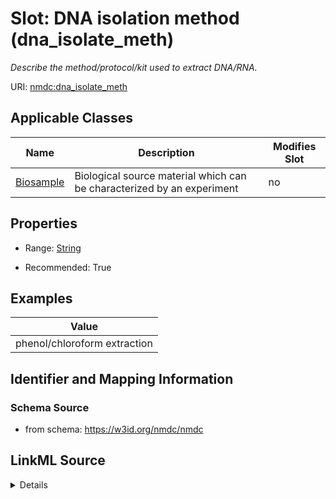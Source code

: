 # Slot: DNA isolation method (dna_isolate_meth)


_Describe the method/protocol/kit used to extract DNA/RNA._



URI: [nmdc:dna_isolate_meth](https://w3id.org/nmdc/dna_isolate_meth)



<!-- no inheritance hierarchy -->




## Applicable Classes

| Name | Description | Modifies Slot |
| --- | --- | --- |
[Biosample](Biosample.md) | Biological source material which can be characterized by an experiment |  no  |







## Properties

* Range: [String](String.md)

* Recommended: True






## Examples

| Value |
| --- |
| phenol/chloroform extraction |

## Identifier and Mapping Information







### Schema Source


* from schema: https://w3id.org/nmdc/nmdc




## LinkML Source

<details>
```yaml
name: dna_isolate_meth
description: Describe the method/protocol/kit used to extract DNA/RNA.
title: DNA isolation method
examples:
- value: phenol/chloroform extraction
from_schema: https://w3id.org/nmdc/nmdc
rank: 16
string_serialization: '{text}'
alias: dna_isolate_meth
domain_of:
- Biosample
slot_group: JGI-Metagenomics
range: string
recommended: true

```
</details>